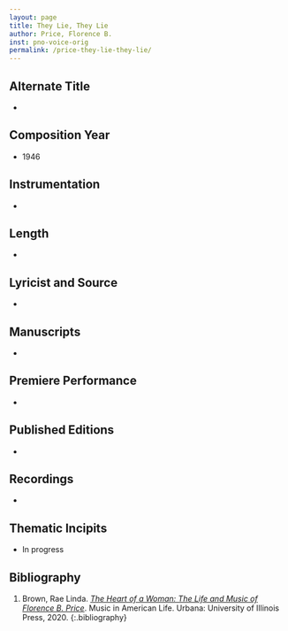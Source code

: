 ```yaml
---
layout: page
title: They Lie, They Lie
author: Price, Florence B.
inst: pno-voice-orig
permalink: /price-they-lie-they-lie/
---
```


## Alternate Title
- 

## Composition Year
- 1946

## Instrumentation
- 

## Length
- 

## Lyricist and Source
- 

## Manuscripts
- 

## Premiere Performance
- 

## Published Editions
- 

## Recordings
- 

## Thematic Incipits
- In progress

## Bibliography
1. Brown, Rae Linda. <a href="https://www.worldcat.org/title/1122800180" target="_blank">*The Heart of a Woman: The Life and Music of Florence B. Price*</a>. Music in American Life. Urbana: University of Illinois Press, 2020.
{:.bibliography}